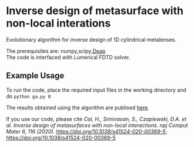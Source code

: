 # Inverse design of metasurface with non-local interations  

Evolutionary algorithm for inverse design of 1D cylindrical metalenses. 

The prerequisites are: numpy,scipy,[Deap](https://pypi.org/project/deap/)  
The code is interfaced with Lumerical FDTD solver.  

## Example Usage 
To run the code, place the required input files in the working directory and do 
`python ga.py 0`


The results obtained using the algorithm are publised [here](https://www.nature.com/articles/s41524-020-00369-5). 


If you use our code, please cite *Cai, H., Srinivasan, S., Czaplewski, D.A. et al. Inverse design of metasurfaces with non-local interactions. npj Comput Mater 6, 116 (2020). https://doi.org/10.1038/s41524-020-00369-5*; https://doi.org/10.1038/s41524-020-00369-5 

